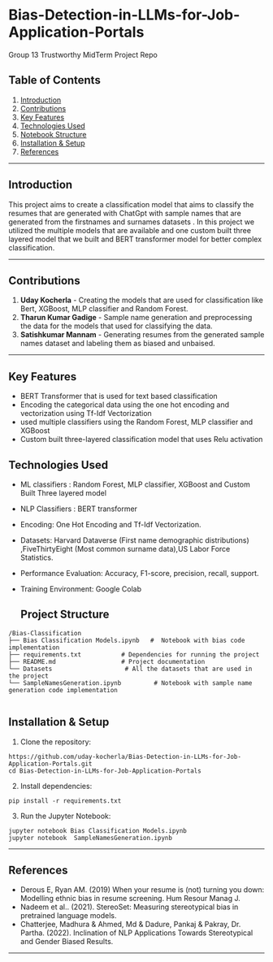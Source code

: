 # Bias-Detection-in-LLMs-for-Job-Application-Portals
Group 13 Trustworthy MidTerm Project Repo

## Table of Contents

1. [Introduction](#Introduction)  
2. [Contributions](#Contributions)
3. [Key Features](#Key-Features)  
4. [Technologies Used](#Technologies-Used)  
5. [Notebook Structure](#notebook-structure)
6. [Installation & Setup](#Installation&Setup)
7. [References](#References)

---

## Introduction

This project aims to create a classification model that aims to classify the resumes that are generated with ChatGpt with sample names that are generated from the firstnames and surnames datasets . In this project we utilized the multiple models that are available and one custom built three layered model that we built and BERT transformer model for better complex classification.

---

## Contributions

1. **Uday Kocherla**   - Creating the models that are used for classification like Bert, XGBoost, MLP classifier and Random Forest.
2. **Tharun Kumar Gadige**  - Sample name generation and preprocessing the data for the models that used for classifying the data.
3. **Satishkumar Mannam**   - Generating resumes from the generated sample names dataset and labeling them as biased and unbaised.

---

## Key Features
- BERT Transformer that is used for text based classification
- Encoding the categorical data using the one hot encoding and vectorization using Tf-Idf Vectorization
- used multiple classifiers using the Random Forest, MLP classifier and XGBoost
- Custom built three-layered classification model that uses Relu activation

## Technologies Used

- ML classifiers : Random Forest, MLP classifier, XGBoost and Custom Built Three layered model
- NLP Classifiers : BERT transformer
- Encoding: One Hot Encoding and Tf-Idf Vectorization.
- Datasets: Harvard Dataverse (First name demographic distributions) ,FiveThirtyEight (Most common surname data),US Labor Force Statistics.
- Performance Evaluation: Accuracy, F1-score, precision, recall, support.
- Training Environment: Google Colab

  ## **Project Structure**
```
/Bias-Classification
├── Bias Classification Models.ipynb   #  Notebook with bias code implementation
├── requirements.txt           # Dependencies for running the project
├── README.md                  # Project documentation
└── Datasets                    # All the datasets that are used in the project
└── SampleNamesGeneration.ipynb         # Notebook with sample name generation code implementation


```
## **Installation & Setup**
1. Clone the repository:

```
https://github.com/uday-kocherla/Bias-Detection-in-LLMs-for-Job-Application-Portals.git
cd Bias-Detection-in-LLMs-for-Job-Application-Portals
```

2. Install dependencies:

```
pip install -r requirements.txt
```

3. Run the Jupyter Notebook:

```
jupyter notebook Bias Classification Models.ipynb
jupyter notebook  SampleNamesGeneration.ipynb
```
---
## **References**
- Derous E, Ryan AM. (2019) When your resume is (not) turning you down: Modelling ethnic bias in resume screening. Hum Resour Manag J. 
- Nadeem et al.. (2021). StereoSet: Measuring stereotypical bias in pretrained language models.
- Chatterjee, Madhura & Ahmed, Md & Dadure, Pankaj & Pakray, Dr. Partha. (2022). Inclination of NLP Applications Towards Stereotypical and Gender Biased Results. 


---

